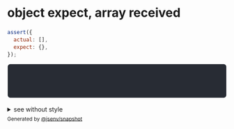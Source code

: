 # object expect, array received

```js
assert({
  actual: [],
  expect: {},
});
```

![img](throw.svg)

<details>
  <summary>see without style</summary>

```console
AssertionError: actual and expect are different

actual: []
expect: {}
```

</details>


<sub>
  Generated by <a href="https://github.com/jsenv/core/tree/main/packages/independent/snapshot">@jsenv/snapshot</a>
</sub>